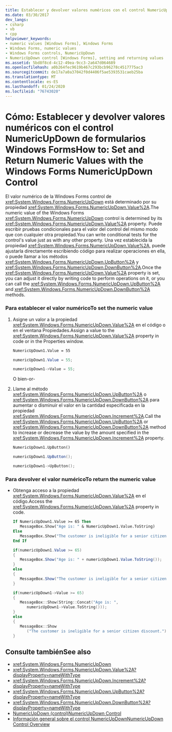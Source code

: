 ```yaml
---
title: Establecer y devolver valores numéricos con el control NumericUpDown
ms.date: 03/30/2017
dev_langs:
- csharp
- vb
- cpp
helpviewer_keywords:
- numeric values [Windows Forms], Windows Forms
- Windows Forms, numeric values
- Windows Forms controls, NumericUpDown
- NumericUpDown control [Windows Forms], setting and returning values
ms.assetid: 5bd8f8cd-4c12-49ea-9cc3-2a647d064689
ms.openlocfilehash: a0b264fec9619b467c293bcb96278c4517775ac3
ms.sourcegitcommit: de17a7a0a37042f0d4406f5ae5393531caeb25ba
ms.translationtype: MT
ms.contentlocale: es-ES
ms.lasthandoff: 01/24/2020
ms.locfileid: "76743020"
---
```

# <a name="how-to-set-and-return-numeric-values-with-the-windows-forms-numericupdown-control"></a><span data-ttu-id="75448-102">Cómo: Establecer y devolver valores numéricos con el control NumericUpDown de formularios Windows Forms</span><span class="sxs-lookup"><span data-stu-id="75448-102">How to: Set and Return Numeric Values with the Windows Forms NumericUpDown Control</span></span>
<span data-ttu-id="75448-103">El valor numérico de la Windows Forms control de <xref:System.Windows.Forms.NumericUpDown> está determinado por su propiedad <xref:System.Windows.Forms.NumericUpDown.Value%2A>.</span><span class="sxs-lookup"><span data-stu-id="75448-103">The numeric value of the Windows Forms <xref:System.Windows.Forms.NumericUpDown> control is determined by its <xref:System.Windows.Forms.NumericUpDown.Value%2A> property.</span></span> <span data-ttu-id="75448-104">Puede escribir pruebas condicionales para el valor del control del mismo modo que con cualquier otra propiedad.</span><span class="sxs-lookup"><span data-stu-id="75448-104">You can write conditional tests for the control's value just as with any other property.</span></span> <span data-ttu-id="75448-105">Una vez establecida la propiedad <xref:System.Windows.Forms.NumericUpDown.Value%2A>, puede ajustarla directamente escribiendo código para realizar operaciones en ella, o puede llamar a los métodos <xref:System.Windows.Forms.NumericUpDown.UpButton%2A> y <xref:System.Windows.Forms.NumericUpDown.DownButton%2A>.</span><span class="sxs-lookup"><span data-stu-id="75448-105">Once the <xref:System.Windows.Forms.NumericUpDown.Value%2A> property is set, you can adjust it directly by writing code to perform operations on it, or you can call the <xref:System.Windows.Forms.NumericUpDown.UpButton%2A> and <xref:System.Windows.Forms.NumericUpDown.DownButton%2A> methods.</span></span>  
  
### <a name="to-set-the-numeric-value"></a><span data-ttu-id="75448-106">Para establecer el valor numérico</span><span class="sxs-lookup"><span data-stu-id="75448-106">To set the numeric value</span></span>  
  
1. <span data-ttu-id="75448-107">Asigne un valor a la propiedad <xref:System.Windows.Forms.NumericUpDown.Value%2A> en el código o en el ventana Propiedades.</span><span class="sxs-lookup"><span data-stu-id="75448-107">Assign a value to the <xref:System.Windows.Forms.NumericUpDown.Value%2A> property in code or in the Properties window.</span></span>  
  
    ```vb  
    NumericUpDown1.Value = 55  
    ```  
  
    ```csharp  
    numericUpDown1.Value = 55;  
    ```  
  
    ```cpp  
    numericUpDown1->Value = 55;  
    ```  
  
     <span data-ttu-id="75448-108">O bien</span><span class="sxs-lookup"><span data-stu-id="75448-108">-or-</span></span>  
  
2. <span data-ttu-id="75448-109">Llame al método <xref:System.Windows.Forms.NumericUpDown.UpButton%2A> o <xref:System.Windows.Forms.NumericUpDown.DownButton%2A> para aumentar o disminuir el valor en la cantidad especificada en la propiedad <xref:System.Windows.Forms.NumericUpDown.Increment%2A>.</span><span class="sxs-lookup"><span data-stu-id="75448-109">Call the <xref:System.Windows.Forms.NumericUpDown.UpButton%2A> or <xref:System.Windows.Forms.NumericUpDown.DownButton%2A> method to increase or decrease the value by the amount specified in the <xref:System.Windows.Forms.NumericUpDown.Increment%2A> property.</span></span>  
  
    ```vb  
    NumericUpDown1.UpButton()  
    ```  
  
    ```csharp  
    numericUpDown1.UpButton();  
    ```  
  
    ```cpp  
    numericUpDown1->UpButton();  
    ```  
  
### <a name="to-return-the-numeric-value"></a><span data-ttu-id="75448-110">Para devolver el valor numérico</span><span class="sxs-lookup"><span data-stu-id="75448-110">To return the numeric value</span></span>  
  
- <span data-ttu-id="75448-111">Obtenga acceso a la propiedad <xref:System.Windows.Forms.NumericUpDown.Value%2A> en el código.</span><span class="sxs-lookup"><span data-stu-id="75448-111">Access the <xref:System.Windows.Forms.NumericUpDown.Value%2A> property in code.</span></span>  
  
    ```vb  
    If NumericUpDown1.Value >= 65 Then  
       MessageBox.Show("Age is: " & NumericUpDown1.Value.ToString)  
    Else  
       MessageBox.Show("The customer is ineligible for a senior citizen discount.")  
    End If  
    ```  
  
    ```csharp  
    if(numericUpDown1.Value >= 65)  
    {  
       MessageBox.Show("Age is: " + numericUpDown1.Value.ToString());  
    }  
    else  
    {  
       MessageBox.Show("The customer is ineligible for a senior citizen discount.");  
    }  
    ```  
  
    ```cpp  
    if(numericUpDown1->Value >= 65)  
    {  
       MessageBox::Show(String::Concat("Age is: ",  
          numericUpDown1->Value.ToString()));  
    }  
    else  
    {  
       MessageBox::Show  
          ("The customer is ineligible for a senior citizen discount.");  
    }  
    ```  
  
## <a name="see-also"></a><span data-ttu-id="75448-112">Consulte también</span><span class="sxs-lookup"><span data-stu-id="75448-112">See also</span></span>

- <xref:System.Windows.Forms.NumericUpDown>
- <xref:System.Windows.Forms.NumericUpDown.Value%2A?displayProperty=nameWithType>
- <xref:System.Windows.Forms.NumericUpDown.Increment%2A?displayProperty=nameWithType>
- <xref:System.Windows.Forms.NumericUpDown.UpButton%2A?displayProperty=nameWithType>
- <xref:System.Windows.Forms.NumericUpDown.DownButton%2A?displayProperty=nameWithType>
- [<span data-ttu-id="75448-113">NumericUpDown (control)</span><span class="sxs-lookup"><span data-stu-id="75448-113">NumericUpDown Control</span></span>](numericupdown-control-windows-forms.md)
- [<span data-ttu-id="75448-114">Información general sobre el control NumericUpDown</span><span class="sxs-lookup"><span data-stu-id="75448-114">NumericUpDown Control Overview</span></span>](numericupdown-control-overview-windows-forms.md)
